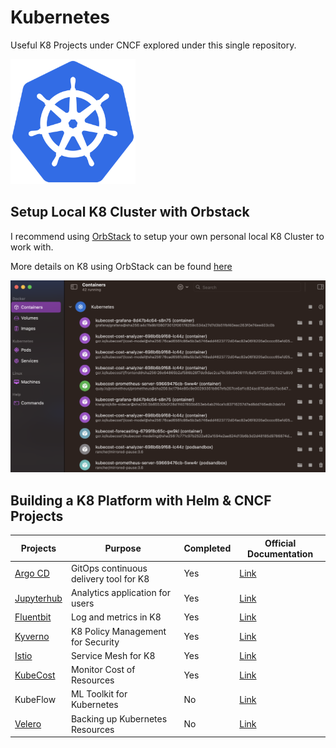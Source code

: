 # Kubernetes

Useful K8 Projects under CNCF explored under this single repository.

<img src="k8/src/img/k8-logo.png" width="200" height="200">

## Setup Local K8 Cluster with Orbstack
I recommend using [OrbStack](https://orbstack.dev/) to setup your own personal local K8 Cluster to work with.

More details on K8 using OrbStack can be found [here](https://docs.orbstack.dev/kubernetes/)



![Image of OrbStack](k8/src/img/orbstack.png)
## Building a K8 Platform with Helm & CNCF Projects

| Projects                             | Purpose                                | Completed | Official Documentation |
| -------------------------------------| -------------------------------------- | --------- | ------------ |
| [Argo CD](k8/argocd/readme.md)       | GitOps continuous delivery tool for K8 | Yes       | [Link](https://argoproj.github.io/cd/)              |
| [Jupyterhub](k8/jupyterhub/readme.md)| Analytics application for users        | Yes       | [Link](https://z2jh.jupyter.org/en/stable/)              |
| [Fluentbit](k8/fluentbit/readme.md)  | Log and metrics in K8                  | Yes       | [Link](https://fluentbit.io/)             |
| [Kyverno](k8/kyverno/readme.md)      | K8 Policy Management for Security      | Yes       | [Link](https://kyverno.io/)              |
| [Istio](k8/istio/readme.md)          | Service Mesh for K8                    | Yes       | [Link](https://istio.io/ )             |
| [KubeCost](k8/kubecost/readme.md)    | Monitor Cost of Resources              | Yes       | [Link](https://www.kubecost.com/)              |
| KubeFlow                             | ML Toolkit for Kubernetes              | No        | [Link](https://www.kubeflow.org/ )             |
| [Velero](k8/velero/readme.md)        | Backing up Kubernetes Resources        | No        | [Link](https://velero.io/)              |

